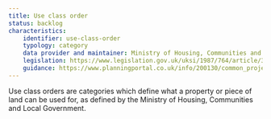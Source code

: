 ```yaml
---
title: Use class order
status: backlog
characteristics:
    identifier: use-class-order
    typology: category
    data provider and maintainer: Ministry of Housing, Communities and Local Government
    legislation: https://www.legislation.gov.uk/uksi/1987/764/article/3/made
    guidance: https://www.planningportal.co.uk/info/200130/common_projects/9/change_of_use
---
```


Use class orders are categories which define what a property or piece of land can be used for, as defined by the Ministry of Housing, Communities and Local Government.

